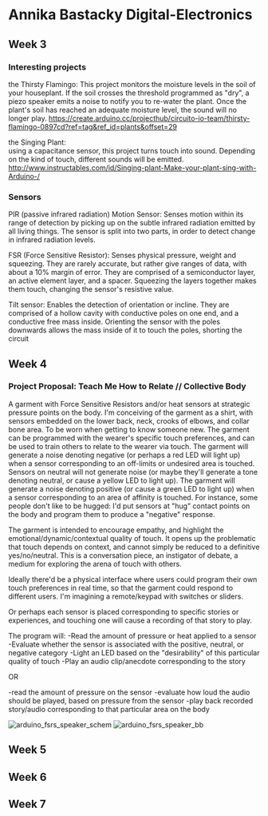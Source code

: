 # Annika Bastacky Digital-Electronics

## Week 3

### Interesting projects  

the Thirsty Flamingo:
This project monitors the moisture levels in the soil of your houseplant. If the soil crosses the threshold programmed as "dry", a piezo speaker emits a noise to notify you to re-water the plant. Once the plant's soil has reached an adequate moisture level, the sound will no longer play.
https://create.arduino.cc/projecthub/circuito-io-team/thirsty-flamingo-0897cd?ref=tag&ref_id=plants&offset=29

the Singing Plant:  
using a capacitance sensor, this project turns touch into sound. Depending on the kind of touch, different sounds will be emitted. 
http://www.instructables.com/id/Singing-plant-Make-your-plant-sing-with-Arduino-/


### Sensors

PIR (passive infrared radiation) Motion Sensor:
Senses motion within its range of detection by picking up on the subtle infrared radiation emitted by all living things. The sensor is split into two parts, in order to detect change in infrared radiation levels.

FSR (Force Sensitive Resistor):
Senses physical pressure, weight and squeezing. They are rarely accurate, but rather give ranges of data, with about a 10% margin of error. They are comprised of a semiconductor layer, an active element layer, and a spacer. Squeezing the layers together makes them touch, changing the sensor's resistive value.

Tilt sensor:
Enables the detection of orientation or incline. They are comprised of a hollow cavity with conductive poles on one end, and a conductive free mass inside. Orienting the sensor with the poles downwards allows the mass inside of it to touch the poles, shorting the circuit


## Week 4

### Project Proposal: Teach Me How to Relate // Collective Body
A garment with Force Sensitive Resistors and/or heat sensors at strategic pressure points on the body. I'm conceiving of the garment as a shirt, with sensors embedded on the lower back, neck, crooks of elbows, and collar bone area. To be worn when getting to know someone new. The garment can be programmed with the wearer's specific touch preferences, and can be used to train others to relate to the wearer via touch. The garment will generate a noise denoting negative (or perhaps a red LED will light up) when a sensor corresponding to an off-limits or undesired area is touched. Sensors on neutral will not generate noise (or maybe they'll generate a tone denoting neutral, or cause a yellow LED to light up). The garment will generate a noise denoting positive (or cause a green LED to light up) when a sensor corresponding to an area of affinity is touched. For instance, some people don't like to be hugged: I'd put sensors at "hug" contact points on the body and program them to produce a "negative" response.

The garment is intended to encourage empathy, and highlight the emotional/dynamic/contextual quality of touch. It opens up the problematic that touch depends on context, and cannot simply be reduced to a definitive yes/no/neutral. This is a conversation piece, an instigator of debate, a medium for exploring the arena of touch with others.

Ideally there'd be a physical interface where users could program their own touch preferences in real time, so that the garment could respond to different users. I'm imagining a remote/keypad with switches or sliders.

Or perhaps each sensor is placed corresponding to specific stories or experiences, and touching one will cause a recording of that story to play. 

The program will:
-Read the amount of pressure or heat applied to a sensor
-Evaluate whether the sensor is associated with the positive, neutral, or negative category
-Light an LED based on the "desirability" of this particular quality of touch
-Play an audio clip/anecdote corresponding to the story

OR

-read the amount of pressure on the sensor
-evaluate how loud the audio should be played, based on pressure from the sensor
-play back recorded story/audio corresponding to that particular area on the body


![arduino_fsrs_speaker_schem](https://user-images.githubusercontent.com/35578999/35995742-2879e874-0cc9-11e8-869a-a08173f74db2.png)
![arduino_fsrs_speaker_bb](https://user-images.githubusercontent.com/35578999/35995757-33f9d29a-0cc9-11e8-9aef-1b4cdea051ff.png)



## Week 5

## Week 6

## Week 7
